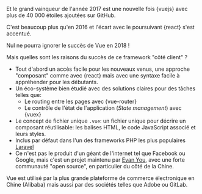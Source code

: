 Et le grand vainqueur de l'année 2017 est une nouvelle fois {vuejs} avec plus de 40 000 étoiles ajoutées sur GitHub.

C'est beaucoup plus qu'en 2016 et l'écart avec le poursuivant {react} s'est accentué.

Nul ne pourra ignorer le succès de Vue en 2018 !

Mais quelles sont les raisons du succès de ce framework "côté client" ?

* Tout d'abord un accès facile pour les nouveaux venus, une approche "composant" comme avec {react} mais avec une syntaxe facile à appréhender pour les débutants.
* Un éco-système bien étudié avec des solutions claires pour des tâches telles que:
  * Le routing entre les pages avec {vue-router}
  * Le contrôle de l'état de l'application (_State management_) avec {vuex}
* Le concept de fichier unique `.vue`: un fichier unique pour décrire un composant réutilisable: les balises HTML, le code JavaScript associé et leurs styles.
* Inclus par défaut dans l'un des frameworks PHP les plus populaires [Laravel](https://laravel.com/)
* Ce n'est pas le produit d'un géant de l'internet tel que Facebook ou Google, mais c'est un projet maintenu par [Evan You](https://github.com/yyx990803), avec une forte communauté "open source", en particulier du côté de la Chine.

Vue est utilisé par la plus grande plateforme de commerce électronique en Chine (Alibaba) mais aussi par des sociétés telles que Adobe ou GitLab.
